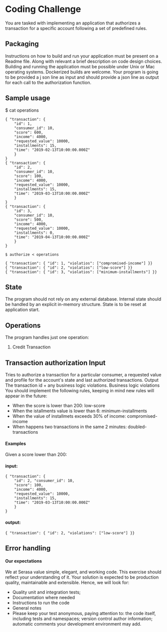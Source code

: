 # Coding Challenge

You are tasked with implementing an application that authorizes a transaction for a specific account
following a set of predefined rules.

## Packaging
Instructions on how to build and run your application must be present on a Readme file. Along with
relevant a brief description on code design choices.
Building and running the application must be possible under Unix or Mac operating systems.
Dockerized builds are welcome.
Your program is going to be provided a j son line as input and should provide a json line as output for
each call to the authorization function.

## Sample usage
$ cat operations

```
{ "transaction": { 
    "id": 1, 
    "consumer_id": 10, 
    "score": 600, 
    "income": 4000, 
    "requested_value": 10000,
    "installments": 15, 
    "time": "2019-02-13T10:00:00.000Z"
    }
}
{ "transaction": { 
    "id": 2, 
    "consumer_id": 10, 
    "score": 100, 
    "income": 4000, 
    "requested_value": 10000,
    "installments": 15, 
    "time": "2019-03-13T10:00:00.000Z"
    }
}
{ "transaction": { 
    "id": 3, 
    "consumer_id": 10, 
    "score": 500, 
    "income": 4000, 
    "requested_value": 10000,
    "installments": 0, 
    "time": "2019-04-13T10:00:00.000Z"
    }
}

$ authorize < operations

{ "transaction": { "id": 1, "violatios": ["compromised-income"] }}
{ "transaction": { "id": 2, "violatios": ["low-score"] }}
{ "transaction": { "id": 3, "violatios": ["minimum-installments"] }}
```
## State
The program should not rely on any external database. Internal state should be handled by an explicit
in-memory structure. State is to be reset at application start.

## Operations
The program handles just one operation:


1. Credit Transaction

## Transaction authorization Input
Tries to authorize a transaction for a particular consumer, a requested value and profile for the
account's state and last authorized transactions.
Output
The transaction id + any business logic violations.
Business logic violations
You should implement the following rules, keeping in mind new rules will appear in the future:

* When the score is lower than 200: low-score
* When the istallments value is lower than 6: minimum-installments
* When the value of installmets exceeds 30% of income: compromised-income
* When happens two transactions in the same 2 minutes: doubled-transactions

####  Examples
Given a score lower than 200:
#### input:
```
{ "transaction": { 
    "id": 2, "consumer_id": 10, 
    "score": 100, 
    "income": 4000, 
    "requested_value": 10000,
    "installments": 15, 
    "time": "2019-03-13T10:00:00.000Z"
    }
}
```
#### output:
```
{ "transaction": { "id": 2, "violations": ["low-score"] }}
```

## Error handling

#### Our expectations
We at Serasa value simple, elegant, and working code. This exercise should reflect your
understanding of it.
Your solution is expected to be production quality, maintainable and extensible. Hence, we will look
for:
* Quality unit and integration tests;
* Documentation where needed
* Instructions to run the code 
* General notes
* Please keep your test anonymous, paying attention to:
the code itself, including tests and namespaces;
version control author information;
automatic comments your development environment may add.